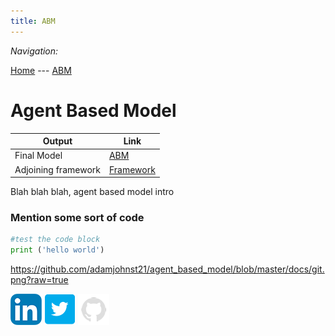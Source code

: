 ```yaml
---
title: ABM
---
```


*Navigation:*

[Home](https://adamjohnst21.github.io/website/) --- [ABM](https://adamjohnst21.github.io/agent_based_model/)




# Agent Based Model



Output | Link
--|--
Final Model | [ABM](https://github.com/adamjohnst21/agent_based_model/blob/master/model9.py)
Adjoining framework | [Framework]()




Blah blah blah, agent based model intro 

### Mention some sort of code
```python
#test the code block
print ('hello world')
``` 


https://github.com/adamjohnst21/agent_based_model/blob/master/docs/git.png?raw=true

[![linkedinLogo](https://github.com/adamjohnst21/agent_based_model/blob/master/docs/linkedin.png?raw=true)](https://www.linkedin.com/in/adamjohnstonuk/) [![TwitterLogo](https://github.com/adamjohnst21/agent_based_model/blob/master/docs/twitter.jpg?raw=true)](https://www.linkedin.com/in/adamjohnstonuk/) [![GitLogo](https://github.com/adamjohnst21/agent_based_model/blob/master/docs/git.png?raw=true)](https://www.linkedin.com/in/adamjohnstonuk/)
